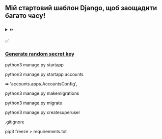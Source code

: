 ## Мій стартовий шаблон Django, щоб заощадити багато часу!
### []()
<details>
<summary>⏩ </summary>

**Зміст**

- []()
- 
</details>

✅

### [Generate random secret key](https://djecrety.ir/)
python3 manage.py startapp <name>

python3 manage.py startapp accounts

[//]: # (settings)
➡ 'accounts.apps.AccountsConfig',

python3 manage.py makemigrations

python3 manage.py migrate

python3 manage.py createsuperuser

[.gitignore](https://www.toptal.com/developers/gitignore)

pip3 freeze > requirements.txt
